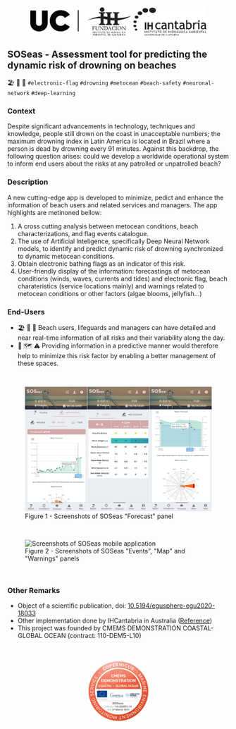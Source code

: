 </br>
<p align="center">
<img align="center" src="../_static/images/UC+FIHAC+IHCantabrianegro.png" width="400"/>
</p>

## SOSeas - Assessment tool for predicting the dynamic risk of drowning on beaches
🏖️ 🛟 🚩 `#electronic-flag` `#drowning` `#metocean` `#beach-safety` `#neuronal-network` `#deep-learning` 

### Context
Despite significant advancements in technology, techniques and knowledge, people still drown on the coast in unacceptable numbers; the maximum drowning index in Latin America is located in Brazil where a person is dead by drowning every 91 minutes. Against this backdrop, the following question arises: could we develop a worldwide operational system to inform end users about the risks at any patrolled or unpatrolled beach?

### Description
A new cutting-edge app is developed to minimize, pedict and enhance the information of beach users and related services and managers. The app highlights are metinoned bellow: 
1. A cross cutting analysis between metocean conditions, beach characterizations, and flag events catalogue. 
2. The use of Artificial Inteligence, specifically Deep Neural Network models, to identify and predict dynamic risk of drowning synchronized to dynamic metocean conditions.
3. Obtain electronic bathing flags as an indicator of this risk.
4. User-friendly display of the information: forecastings of metocean conditions (winds, waves, currents and tides) and electronic flag, beach charateristics (service locations mainly) and warnings related to metocean conditions or other factors (algae blooms, jellyfish...)

### End-Users
* 🏖️ 🛟 💼 Beach users, lifeguards and  managers can have detailed and near real-time information of all risks and their variability along the day.
* 🌊 🗺️ ⚠️ Providing information in a predictive manner would therefore help to minimize this risk factor by enabling a better management of these spaces.

</br>
<figure>
    <img src="../_static/images/SOSeas_app_forecast.jpg" alt="Screenshots of SOSeas mobile application" />
    <figcaption>Figure 1 - Screenshots of SOSeas "Forecast" panel</figcaption>
</figure>
</br>
<figure>
    <img src="../_static/images/SOSeas_app_events_map_warnings.png" alt="Screenshots of SOSeas mobile application" />
    <figcaption>Figure 2 - Screenshots of SOSeas "Events", "Map" and "Warnings" panels</figcaption>
</figure>
</br>

### Other Remarks
* Object of a scientific publication, doi: [10.5194/egusphere-egu2020-18033](https://doi.org/10.5194/egusphere-egu2020-18033)
* Other implementation done by IHCantabria in Australia ([Reference]())
* This project was founded by CMEMS DEMONSTRATION COASTAL-GLOBAL OCEAN (contract: 110-DEM5-L10) 

</br>

<p align="center">
<img src="../_static/images/Global-Ocean-SOSeas-110-DEM5-L10.webp" width=150/>
</p>


